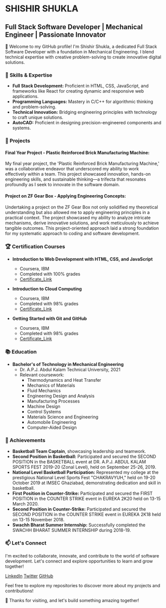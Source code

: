 # SHISHIR SHUKLA
## Full Stack Software Developer | Mechanical Engineer | Passionate Innovator

👋 Welcome to my GitHub profile! I'm Shishir Shukla, a dedicated Full Stack Software Developer with a foundation in Mechanical Engineering. I blend technical expertise with creative problem-solving to create innovative digital solutions.

### 🔧 Skills & Expertise

- **Full Stack Development:** Proficient in HTML, CSS, JavaScript, and frameworks like React for creating dynamic and responsive web applications.
- **Programming Languages:** Mastery in C/C++ for algorithmic thinking and problem-solving.
- **Technical Innovation:** Bridging engineering principles with technology to craft unique solutions.
- **AutoCAD:** Proficient in designing precision-engineered components and systems.

### 🚀 Projects

#### Final Year Project - Plastic Reinforced Brick Manufacturing Machine:
My final year project, the 'Plastic Reinforced Brick Manufacturing Machine,' was a collaborative endeavor that underscored my ability to work effectively within a team. This project showcased innovation, hands-on engineering skills, and sustainable thinking—a trifecta that resonates profoundly as I seek to innovate in the software domain.
#### Project on ZF Gear Box - Applying Engineering Concepts:
Undertaking a project on the ZF Gear Box not only solidified my theoretical understanding but also allowed me to apply engineering principles in a practical context. The project showcased my ability to analyze intricate mechanisms, derive innovative solutions, and work meticulously to achieve tangible outcomes. This project-oriented approach laid a strong foundation for my systematic approach to coding and software development.

### 🏆 Certification Courses

- **Introduction to Web Development with HTML, CSS, and JavaScript**
  - Coursera, IBM
  - Completed with 100% grades
  - [Certificate_Link](https://coursera.org/share/7943059e90c43cc6042ec7cadd330400)
  
- **Introduction to Cloud Computing**
  - Coursera, IBM
  - Completed with 98% grades
  - [Certificate_Link](https://coursera.org/share/9c8c2c1c676e306e741b6d47922e5b6e)

- **Getting Started with Git and GitHub**
  - Coursera, IBM
  - Completed with 98% grades
  - [Certificate_Link](https://coursera.org/share/98f9b8c53ef3e782e8b85ff294ce060b)
      
### 📚 Education

- **Bachelor's of Technology in Mechanical Engineering**
  - Dr. A.P.J. Abdul Kalam Technical University, 2021
  - Relevant coursework:
    - Thermodynamics and Heat Transfer
    - Mechanics of Materials
    - Fluid Mechanics
    - Engineering Design and Analysis
    - Manufacturing Processes
    - Machine Design
    - Control Systems
    - Materials Science and Engineering
    - Automobile Engineering
    - Computer-Aided Design

### 🌟 Achievements

- **Basketball Team Captain**, showcasing leadership and teamwork.
- **Second Position in Basketball:** Participated and secured the SECOND POSITION in the BASKETBALL event at DR. A.P.J. ABDUL KALAM SPORTS FEST 2019-20 (Zonal Level), held on September 25-26, 2019.
- **National Level Basketball Participation:** Represented my college at the prestigious National Level Sports Fest "CHAKRAVYUH," held on 19-20 October 2019 at IMSEC Ghaziabad, demonstrating dedication and skill in basketball.
- **First Position in Counter-Strike:** Participated and secured the FIRST POSITION in the COUNTER STRIKE event in EUREKA 2K20 held on 13-15 March 2020.
- **Second Position in Counter-Strike:** Participated and secured the SECOND POSITION in the COUNTER STRIKE event in EUREKA 2K18 held on 13-15 November 2018.
- **Swachh Bharat Summer Internship:** Successfully completed the SWACHH BHARAT SUMMER INTERNSHIP during 2018-19.

### 📫 Let's Connect

I'm excited to collaborate, innovate, and contribute to the world of software development. Let's connect and explore opportunities to learn and grow together!

[LinkedIn](www.linkedin.com/in/cruzer-08-blade)
[Twitter](www.twitter.com/Shishir08810422)
[GitHub](https://github.com/Cruz-Rider)

Feel free to explore my repositories to discover more about my projects and contributions!

🔗 Thanks for visiting, and let's build something amazing together!
